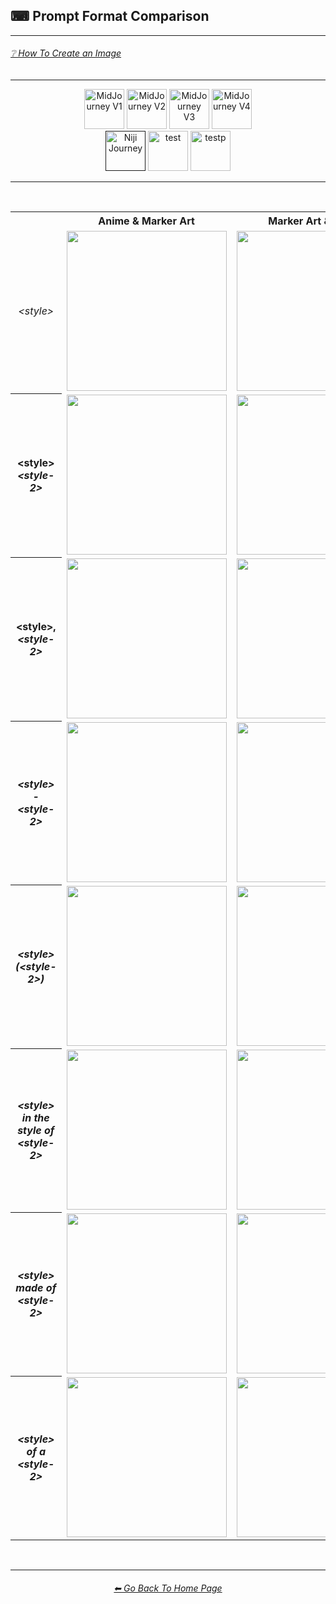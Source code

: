 <h2>⌨ Prompt Format Comparison</h2>

<hr><!--------------->

<h6><a href="https://github.com/willwulfken/MidJourney-Styles-and-Keywords-Reference/wiki/%E2%9D%94-How-To-Guide#-creating-an-image">❔ How To Create an Image</a></h6>

<hr><!--------------->


<div align="center">

[<img src="/Images/Repo_Parts/Buttons/Version_Buttons/button_version_V1_inactive.webp?raw=true" alt="MidJourney V1" height="64" />](/Pages/MJ_V1/Comparison_Pages/Prompt_Writing/Prompt_Format_Comparison.md)
[<img src="/Images/Repo_Parts/Buttons/Version_Buttons/button_version_V2_inactive.webp?raw=true" alt="MidJourney V2" height="64" />](/Pages/MJ_V2/Comparison_Pages/Prompt_Writing/Prompt_Format_Comparison.md)
[<img src="/Images/Repo_Parts/Buttons/Version_Buttons/button_version_V3_inactive.webp?raw=true" alt="MidJourney V3" height="64" />](/Pages/MJ_V3/Comparison_Pages/Prompt_Writing/Prompt_Format_Comparison.md)
[<img src="/Images/Repo_Parts/Buttons/Version_Buttons/button_version_V4_inactive.webp?raw=true" alt="MidJourney V4" height="64" />](/Pages/MJ_V4/Comparison_Pages/Prompt_Writing/Prompt_Format_Comparison.md)
<br>
[<img src="/Images/Repo_Parts/Buttons/Version_Buttons/button_version_niji_active.webp?raw=true" alt="Niji Journey" height="64" />]()
[<img src="/Images/Repo_Parts/Buttons/Version_Buttons/Midjourney_Beta_Features/button_version_test_inactive.webp?raw=true" alt="test" height="64" />](/Pages/Midjourney_Beta_Features/test/Comparison_Pages/Prompt_Writing/Prompt_Format_Comparison.md)
[<img src="/Images/Repo_Parts/Buttons/Version_Buttons/Midjourney_Beta_Features/button_version_testp_inactive.webp?raw=true" alt="testp" height="64" />](/Pages/Midjourney_Beta_Features/testp/Comparison_Pages/Prompt_Writing/Prompt_Format_Comparison.md)

</div>

<hr>
<br>

<div align="center">

<table>
	<tr align=center valign=middle>
		<th></th>
		<th>Anime & Marker Art</th>
		<th>Marker Art & Anime</th>
	</tr>
	<tr align=center valign=middle>
		<td><i>&#60;style&#62;</i></td>
		<td>
			<img src="/Images/Niji_Journey/Comparison_Page_Images/Prompt_Format_Comparison/Anime/Anime.png?raw=true" width="256" />
		</td>
		<td>
			<img src="/Images/Niji_Journey/Comparison_Page_Images/Prompt_Format_Comparison/Marker_Art/Marker_Art.png?raw=true" width="256" />
		</td>
	</tr>
	<tr align=center valign=middle>
		<th>&#60;style&#62; <i>&#60;style-2&#62;</i></th>
		<td>
			<img src="/Images/Niji_Journey/Comparison_Page_Images/Prompt_Format_Comparison/Anime/Marker_Art/Anime_Marker_Art.png?raw=true" width="256" />
		</td>
		<td>
			<img src="/Images/Niji_Journey/Comparison_Page_Images/Prompt_Format_Comparison/Marker_Art/Anime/Marker_Art_Anime.png?raw=true" width="256" />
		</td>
	</tr>
	<tr align=center valign=middle>
		<th>&#60;style&#62;, <i>&#60;style-2&#62;</i></th>
		<td>
			<img src="/Images/Niji_Journey/Comparison_Page_Images/Prompt_Format_Comparison/Anime/Marker_Art/Anime,_Marker_Art.png?raw=true" width="256" />
		</td>
		<td>
			<img src="/Images/Niji_Journey/Comparison_Page_Images/Prompt_Format_Comparison/Marker_Art/Anime/Marker_Art,_Anime.png?raw=true" width="256" />
		</td>
	</tr>
	<tr align=center valign=middle>
		<th><i>&#60;style&#62; - &#60;style-2&#62;</i></th>
		<td>
			<img src="/Images/Niji_Journey/Comparison_Page_Images/Prompt_Format_Comparison/Anime/Marker_Art/Anime_-_Marker_Art.png?raw=true" width="256" />
		</td>
		<td>
			<img src="/Images/Niji_Journey/Comparison_Page_Images/Prompt_Format_Comparison/Marker_Art/Anime/Marker_Art_-_Anime.png?raw=true" width="256" />
		</td>
	</tr>
	<tr align=center valign=middle>
		<th><i>&#60;style&#62; (&#60;style-2&#62;)</i></th>
		<td>
			<img src="/Images/Niji_Journey/Comparison_Page_Images/Prompt_Format_Comparison/Anime/Marker_Art/Anime_(Marker_Art).png?raw=true" width="256" />
		</td>
		<td>
			<img src="/Images/Niji_Journey/Comparison_Page_Images/Prompt_Format_Comparison/Marker_Art/Anime/Marker_Art_(Anime).png?raw=true" width="256" />
		</td>
	</tr>
	<tr align=center valign=middle>
		<th><i>&#60;style&#62; in the style of &#60;style-2&#62;</i></th>
		<td>
			<img src="/Images/Niji_Journey/Comparison_Page_Images/Prompt_Format_Comparison/Anime/Marker_Art/Anime_in_the_style_of_Marker_Art.png?raw=true" width="256" />
		</td>
		<td>
			<img src="/Images/Niji_Journey/Comparison_Page_Images/Prompt_Format_Comparison/Marker_Art/Anime/Marker_Art_in_the_style_of_Anime.png?raw=true" width="256" />
		</td>
	</tr>
	<tr align=center valign=middle>
		<th><i>&#60;style&#62; made of &#60;style-2&#62;</i></th>
		<td>
			<img src="/Images/Niji_Journey/Comparison_Page_Images/Prompt_Format_Comparison/Anime/Marker_Art/Anime_made_of_Marker_Art.png?raw=true" width="256" />
		</td>
		<td>
			<img src="/Images/Niji_Journey/Comparison_Page_Images/Prompt_Format_Comparison/Marker_Art/Anime/Marker_Art_made_of_Anime.png?raw=true" width="256" />
		</td>
	</tr>
	<tr align=center valign=middle>
		<th><i>&#60;style&#62; of a &#60;style-2&#62;</i></th>
		<td>
			<img src="/Images/Niji_Journey/Comparison_Page_Images/Prompt_Format_Comparison/Anime/Marker_Art/Anime_of_a_Marker_Art.png?raw=true" width="256" />
		</td>
		<td>
			<img src="/Images/Niji_Journey/Comparison_Page_Images/Prompt_Format_Comparison/Marker_Art/Anime/Marker_Art_of_a_Anime.png?raw=true" width="256" />
		</td>
	</tr>
</table>

</div>

<br>


<hr><!--------------->
<div align="center">
<h6><a href="https://github.com/willwulfken/MidJourney-Styles-and-Keywords-Reference/blob/main/README.md">⬅ Go Back To Home Page</a></h6>
</div>